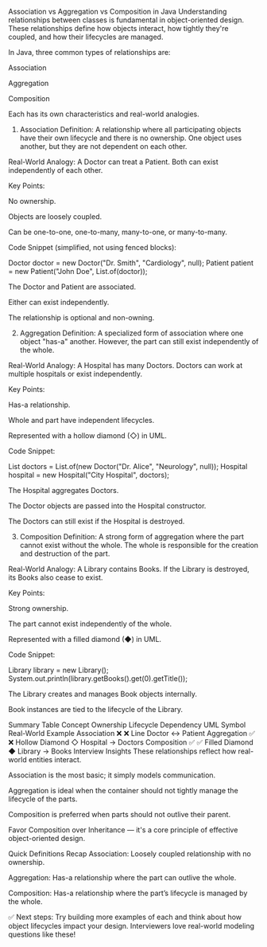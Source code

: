 Association vs Aggregation vs Composition in Java
Understanding relationships between classes is fundamental in object-oriented design. These relationships define how objects interact, how tightly they're coupled, and how their lifecycles are managed.

In Java, three common types of relationships are:

Association

Aggregation

Composition

Each has its own characteristics and real-world analogies.

1. Association
Definition: A relationship where all participating objects have their own lifecycle and there is no ownership. One object uses another, but they are not dependent on each other.

Real-World Analogy: A Doctor can treat a Patient. Both can exist independently of each other.

Key Points:

No ownership.

Objects are loosely coupled.

Can be one-to-one, one-to-many, many-to-one, or many-to-many.

Code Snippet (simplified, not using fenced blocks):

Doctor doctor = new Doctor("Dr. Smith", "Cardiology", null);
Patient patient = new Patient("John Doe", List.of(doctor));

The Doctor and Patient are associated.

Either can exist independently.

The relationship is optional and non-owning.

2. Aggregation
Definition: A specialized form of association where one object "has-a" another. However, the part can still exist independently of the whole.

Real-World Analogy: A Hospital has many Doctors. Doctors can work at multiple hospitals or exist independently.

Key Points:

Has-a relationship.

Whole and part have independent lifecycles.

Represented with a hollow diamond (◇) in UML.

Code Snippet:

List<Doctor> doctors = List.of(new Doctor("Dr. Alice", "Neurology", null));
Hospital hospital = new Hospital("City Hospital", doctors);

The Hospital aggregates Doctors.

The Doctor objects are passed into the Hospital constructor.

The Doctors can still exist if the Hospital is destroyed.

3. Composition
Definition: A strong form of aggregation where the part cannot exist without the whole. The whole is responsible for the creation and destruction of the part.

Real-World Analogy: A Library contains Books. If the Library is destroyed, its Books also cease to exist.

Key Points:

Strong ownership.

The part cannot exist independently of the whole.

Represented with a filled diamond (◆) in UML.

Code Snippet:

Library library = new Library();
System.out.println(library.getBooks().get(0).getTitle());

The Library creates and manages Book objects internally.

Book instances are tied to the lifecycle of the Library.

Summary Table
Concept	Ownership	Lifecycle Dependency	UML Symbol	Real-World Example
Association	❌	❌	Line	Doctor ↔ Patient
Aggregation	✅	❌	Hollow Diamond ◇	Hospital → Doctors
Composition	✅	✅	Filled Diamond ◆	Library → Books
Interview Insights
These relationships reflect how real-world entities interact.

Association is the most basic; it simply models communication.

Aggregation is ideal when the container should not tightly manage the lifecycle of the parts.

Composition is preferred when parts should not outlive their parent.

Favor Composition over Inheritance — it's a core principle of effective object-oriented design.

Quick Definitions Recap
Association: Loosely coupled relationship with no ownership.

Aggregation: Has-a relationship where the part can outlive the whole.

Composition: Has-a relationship where the part’s lifecycle is managed by the whole.

✅ Next steps: Try building more examples of each and think about how object lifecycles impact your design. Interviewers love real-world modeling questions like these!

